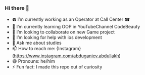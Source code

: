 ### Hi there 👋


- ☎️ I’m currently working as an Operator at Call Center ☎
- 🌱 I’m currently learning OOP in YouTubeChannel CodeBeauty
- 👯 I’m looking to collaborate on new Game project
- 🤔 I’m looking for help with ios development
- 💬 Ask me about studies
- 📫 How to reach me: {Instagram}(https://www.instagram.com/abduganiev.abdullakh)
- 😄 Pronouns: he/him
- ⚡ Fun fact: I made this repo out of curiosity 

